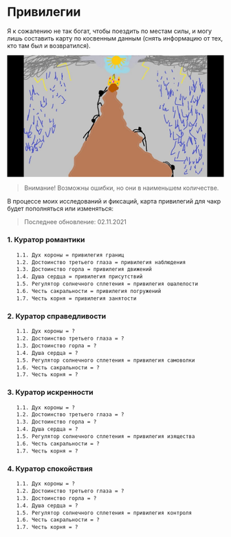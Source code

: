 # Привилегии

Я к сожалению не так богат, чтобы поездить по местам силы, и могу лишь составить карту по косвенным данным (снять информацию от тех, кто там был и возвратился). 

![](./Картинки/Привилегии.jpg)

> Внимание! Возможны ошибки, но они в наименьшем количестве.

В процессе моих исследований и фиксаций, карта привилегий для чакр будет пополняться или изменяться:

>Последнее обновление: 02.11.2021

### 1. Куратор романтики

```diff
   1.1. Дух короны = привилегия границ
   1.2. Достоинство третьего глаза = привилегия наблюдения
   1.3. Достоинство горла = привилегия движений
   1.4. Душа сердца = привилегия присутствий
   1.5. Регулятор солнечного сплетения = привилегия ошалелости
   1.6. Честь сакральности = привилегия погружений
   1.7. Честь корня = привилегия занятости
```

### 2. Куратор справедливости

```diff
   1.1. Дух короны = ?
   1.2. Достоинство третьего глаза = ?
   1.3. Достоинство горла = ?
   1.4. Душа сердца = ?
   1.5. Регулятор солнечного сплетения = привилегия самоволки
   1.6. Честь сакральности = ?
   1.7. Честь корня = ?
```

### 3. Куратор искренности

```diff
   1.1. Дух короны = ?
   1.2. Достоинство третьего глаза = ?
   1.3. Достоинство горла = ?
   1.4. Душа сердца = ?
   1.5. Регулятор солнечного сплетения = привилегия изящества
   1.6. Честь сакральности = ?
   1.7. Честь корня = ?
```

### 4. Куратор спокойствия

```diff
   1.1. Дух короны = ?
   1.2. Достоинство третьего глаза = ?
   1.3. Достоинство горла = ?
   1.4. Душа сердца = ?
   1.5. Регулятор солнечного сплетения = привилегия контроля
   1.6. Честь сакральности = ?
   1.7. Честь корня = ?
```